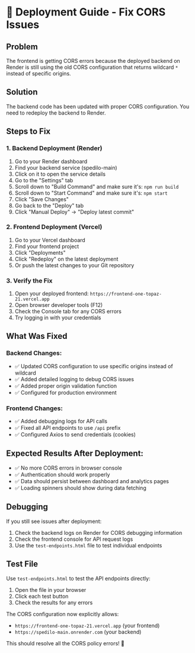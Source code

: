 # 🚀 Deployment Guide - Fix CORS Issues

## Problem
The frontend is getting CORS errors because the deployed backend on Render is still using the old CORS configuration that returns wildcard `*` instead of specific origins.

## Solution
The backend code has been updated with proper CORS configuration. You need to redeploy the backend to Render.

## Steps to Fix

### 1. Backend Deployment (Render)
1. Go to your Render dashboard
2. Find your backend service (spedilo-main)
3. Click on it to open the service details
4. Go to the "Settings" tab
5. Scroll down to "Build Command" and make sure it's: `npm run build`
6. Scroll down to "Start Command" and make sure it's: `npm start`
7. Click "Save Changes"
8. Go back to the "Deploy" tab
9. Click "Manual Deploy" → "Deploy latest commit"

### 2. Frontend Deployment (Vercel)
1. Go to your Vercel dashboard
2. Find your frontend project
3. Click "Deployments"
4. Click "Redeploy" on the latest deployment
5. Or push the latest changes to your Git repository

### 3. Verify the Fix
1. Open your deployed frontend: `https://frontend-one-topaz-21.vercel.app`
2. Open browser developer tools (F12)
3. Check the Console tab for any CORS errors
4. Try logging in with your credentials

## What Was Fixed

### Backend Changes:
- ✅ Updated CORS configuration to use specific origins instead of wildcard
- ✅ Added detailed logging to debug CORS issues
- ✅ Added proper origin validation function
- ✅ Configured for production environment

### Frontend Changes:
- ✅ Added debugging logs for API calls
- ✅ Fixed all API endpoints to use `/api` prefix
- ✅ Configured Axios to send credentials (cookies)

## Expected Results After Deployment:
- ✅ No more CORS errors in browser console
- ✅ Authentication should work properly
- ✅ Data should persist between dashboard and analytics pages
- ✅ Loading spinners should show during data fetching

## Debugging
If you still see issues after deployment:
1. Check the backend logs on Render for CORS debugging information
2. Check the frontend console for API request logs
3. Use the `test-endpoints.html` file to test individual endpoints

## Test File
Use `test-endpoints.html` to test the API endpoints directly:
1. Open the file in your browser
2. Click each test button
3. Check the results for any errors

The CORS configuration now explicitly allows:
- `https://frontend-one-topaz-21.vercel.app` (your frontend)
- `https://spedilo-main.onrender.com` (your backend)

This should resolve all the CORS policy errors! 🎉
